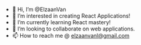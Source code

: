 - 👋 Hi, I’m @ElzaanVan
- 👀 I’m interested in creating React Applications!
- 🌱 I’m currently learning React mastery!
- 💞️ I’m looking to collaborate on web applications.
- 📫 How to reach me @ elzaanvanl@gmail.com

<!---
ElzaanVan/ElzaanVan is a ✨ special ✨ repository because its `README.md` (this file) appears on your GitHub profile.
You can click the Preview link to take a look at your changes.
--->
